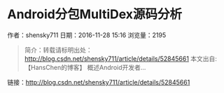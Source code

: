 # Android分包MultiDex源码分析
作者：shensky711
日期：2016-11-28 15:16
浏览量：2195
> 简介：转载请标明出处：http://blog.csdn.net/shensky711/article/details/52845661 
  本文出自: 【HansChen的博客】
概述Android开发者...

 链接：http://blog.csdn.net/shensky711/article/details/52845661

